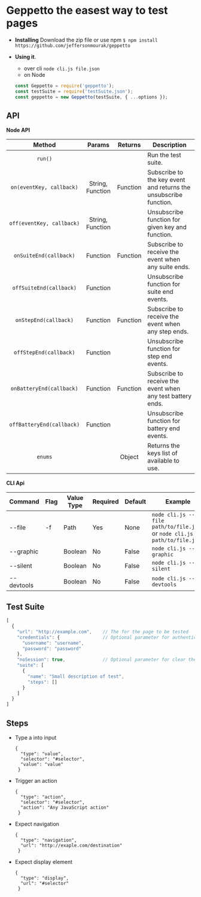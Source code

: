 # Geppetto the easest way to test pages

- **Installing**
Download the zip file or use npm
`$ npm install https://github.com/jeffersonmourak/geppetto`

- **Using it**.
	- over cli
		`node cli.js file.json`
	- on Node
    ```javascript
    const Geppetto = require('geppetto');
    const testSuite = require('testSuite.json');
    const geppetto = new Geppetto(testSuite, { ...options });
    ```

## API
**Node API**

|           Method          |      Params      |  Returns | Description                                                      |
|:-------------------------:|:----------------:|:--------:|------------------------------------------------------------------|
|          `run()`          |                  |          | Run the test suite.                                              |
|  `on(eventKey, callback)` | String, Function | Function | Subscribe to the key event and returns the unsubscribe function. |
| `off(eventKey, callback)` | String, Function |          | Unsubscribe function for given key and function.                 |
| `onSuiteEnd(callback)`    | Function         | Function | Subscribe to receive the event when any suite ends.              |
| `offSuiteEnd(callback)`   | Function         |          | Unsubscribe function for suite end events.                       |
| `onStepEnd(callback)`     | Function         | Function | Subscribe to receive the event when any step ends.               |
| `offStepEnd(callback)`    | Function         |          | Unsubscribe function for step end events.                        |
| `onBatteryEnd(callback)`  | Function         | Function | Subscribe to receive the event when any test battery ends.       |
| `offBatteryEnd(callback)` | Function         |          | Unsubscribe function for battery end events.                     |
| `enums`                   |                  | Object   | Returns the keys list of available to use.                       |

**CLI Api**

| Command    | Flag | Value Type | Required | Default | Example                                                                       |
|------------|------|------------|----------|---------|-------------------------------------------------------------------------------|
| --file     | -f   | Path       | Yes      | None    | `node cli.js --file path/to/file.json` or `node cli.js -f path/to/file.json`  |
| --graphic  |      | Boolean    | No       | False   | `node cli.js --graphic`                                                       |
| --silent   |      | Boolean    | No       | False   | `node cli.js --silent`                                                        |
| --devtools |      | Boolean    | No       | False   | `node cli.js --devtools`                                                      |

## Test Suite
```javascript
[
  {
    "url": "http://example.com",    // The for the page to be tested
    "credentials": {                // Optional parameter for authenticated pages
      "username": "username",
      "password": "password"
    },
    "noSession": true,              // Optional parameter for clear the session after every test
    "suite": [
      {
        "name": "Small description of test",
        "steps": []
      }
    ]
  }
]
```

## Steps
- Type a into input
  ```
  {
    "type": "value",
    "selector": "#selector",
    "value": "value"
   }
   ```
- Trigger an action
  ```
  {
    "type": "action",
    "selector": "#selector",
    "action": "Any JavaScript action"
   }
   ```
- Expect navigation
  ```
  {
    "type": "navigation",
    "url": "http://exaple.com/destination"
   }
   ```
- Expect display element
  ```
  {
    "type": "display",
    "url": "#selector"
   }
   ```
